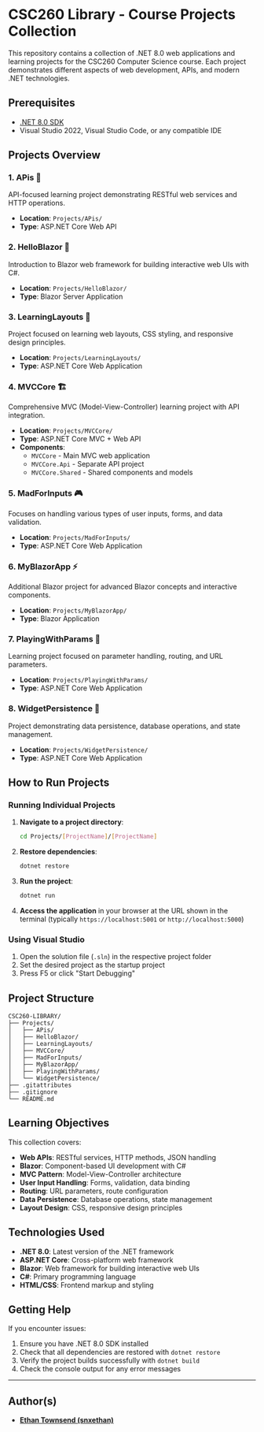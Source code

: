 # CSC260 Library - Course Projects Collection

This repository contains a collection of .NET 8.0 web applications and learning projects for the CSC260 Computer Science course. Each project demonstrates different aspects of web development, APIs, and modern .NET technologies.

## Prerequisites

- [.NET 8.0 SDK](https://dotnet.microsoft.com/download/dotnet/8.0)
- Visual Studio 2022, Visual Studio Code, or any compatible IDE

## Projects Overview

### 1. **APis** 📡
API-focused learning project demonstrating RESTful web services and HTTP operations.
- **Location**: `Projects/APis/`
- **Type**: ASP.NET Core Web API

### 2. **HelloBlazor** 🎯
Introduction to Blazor web framework for building interactive web UIs with C#.
- **Location**: `Projects/HelloBlazor/`
- **Type**: Blazor Server Application

### 3. **LearningLayouts** 🎨
Project focused on learning web layouts, CSS styling, and responsive design principles.
- **Location**: `Projects/LearningLayouts/`
- **Type**: ASP.NET Core Web Application

### 4. **MVCCore** 🏗️
Comprehensive MVC (Model-View-Controller) learning project with API integration.
- **Location**: `Projects/MVCCore/`
- **Type**: ASP.NET Core MVC + Web API
- **Components**:
  - `MVCCore` - Main MVC web application
  - `MVCCore.Api` - Separate API project
  - `MVCCore.Shared` - Shared components and models

### 5. **MadForInputs** 🎮
Focuses on handling various types of user inputs, forms, and data validation.
- **Location**: `Projects/MadForInputs/`
- **Type**: ASP.NET Core Web Application

### 6. **MyBlazorApp** ⚡
Additional Blazor project for advanced Blazor concepts and interactive components.
- **Location**: `Projects/MyBlazorApp/`
- **Type**: Blazor Application

### 7. **PlayingWithParams** 🔧
Learning project focused on parameter handling, routing, and URL parameters.
- **Location**: `Projects/PlayingWithParams/`
- **Type**: ASP.NET Core Web Application

### 8. **WidgetPersistence** 💾
Project demonstrating data persistence, database operations, and state management.
- **Location**: `Projects/WidgetPersistence/`
- **Type**: ASP.NET Core Web Application

## How to Run Projects

### Running Individual Projects

1. **Navigate to a project directory**:
   ```bash
   cd Projects/[ProjectName]/[ProjectName]
   ```

2. **Restore dependencies**:
   ```bash
   dotnet restore
   ```

3. **Run the project**:
   ```bash
   dotnet run
   ```

4. **Access the application** in your browser at the URL shown in the terminal (typically `https://localhost:5001` or `http://localhost:5000`)

### Using Visual Studio

1. Open the solution file (`.sln`) in the respective project folder
2. Set the desired project as the startup project
3. Press F5 or click "Start Debugging"

## Project Structure

```
CSC260-LIBRARY/
├── Projects/
│   ├── APis/
│   ├── HelloBlazor/
│   ├── LearningLayouts/
│   ├── MVCCore/
│   ├── MadForInputs/
│   ├── MyBlazorApp/
│   ├── PlayingWithParams/
│   └── WidgetPersistence/
├── .gitattributes
├── .gitignore
└── README.md
```

## Learning Objectives

This collection covers:
- **Web APIs**: RESTful services, HTTP methods, JSON handling
- **Blazor**: Component-based UI development with C#
- **MVC Pattern**: Model-View-Controller architecture
- **User Input Handling**: Forms, validation, data binding
- **Routing**: URL parameters, route configuration
- **Data Persistence**: Database operations, state management
- **Layout Design**: CSS, responsive design principles

## Technologies Used

- **.NET 8.0**: Latest version of the .NET framework
- **ASP.NET Core**: Cross-platform web framework
- **Blazor**: Web framework for building interactive web UIs
- **C#**: Primary programming language
- **HTML/CSS**: Frontend markup and styling

## Getting Help

If you encounter issues:
1. Ensure you have .NET 8.0 SDK installed
2. Check that all dependencies are restored with `dotnet restore`
3. Verify the project builds successfully with `dotnet build`
4. Check the console output for any error messages

---

## Author(s)

- [**Ethan Townsend (snxethan)**](www.ethantownsend.dev)
